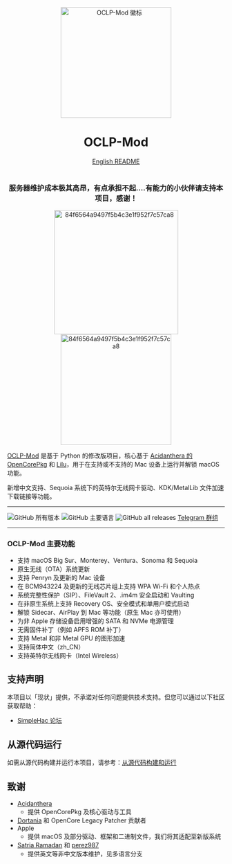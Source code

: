 <div align="center">
             <img src="docs/images/OC-Mod.png" alt="OCLP-Mod 徽标" width="256" />
             <h1>OCLP-Mod</h1>
             <a href="README.md">English README</a>
<br><br>
<h3>服务器维护成本极其高昂，有点承担不起....有能力的小伙伴请支持本项目，感谢！</h3>
<img width="287"alt="84f6564a9497f5b4c3e1f952f7c57ca8" src="https://github.com/user-attachments/assets/6f4e7b2a-f7d4-4a98-8469-fc8fa6f9c18d" /><img width="256"alt="84f6564a9497f5b4c3e1f952f7c57ca8" src="https://github.com/user-attachments/assets/68dc88a5-c852-423c-b80f-42e275429f32" />
</div>

[OCLP-Mod](https://github.com/laobamac/OCLP-Mod) 是基于 Python 的修改版项目，核心基于 [Acidanthera 的 OpenCorePkg](https://github.com/acidanthera/OpenCorePkg) 和 [Lilu](https://github.com/acidanthera/Lilu)，用于在支持或不支持的 Mac 设备上运行并解锁 macOS 功能。

新增中文支持、Sequoia 系统下的英特尔无线网卡驱动、KDK/MetalLib 文件加速下载链接等功能。

----------

![GitHub 所有版本](https://img.shields.io/github/release/laobamac/OCLP-Mod) ![GitHub 主要语言](https://img.shields.io/github/languages/top/laobamac/OCLP-Mod?color=4B8BBE&style=plastic)
![GitHub all releases](https://img.shields.io/github/downloads/laobamac/OCLP-Mod/total?color=white&style=plastic)
[Telegram 群组](https://t.me/simplehac1)

----------

### OCLP-Mod 主要功能

* 支持 macOS Big Sur、Monterey、Ventura、Sonoma 和 Sequoia
* 原生无线（OTA）系统更新
* 支持 Penryn 及更新的 Mac 设备
* 在 BCM943224 及更新的无线芯片组上支持 WPA Wi-Fi 和个人热点
* 系统完整性保护（SIP）、FileVault 2、.im4m 安全启动和 Vaulting
* 在非原生系统上支持 Recovery OS、安全模式和单用户模式启动
* 解锁 Sidecar、AirPlay 到 Mac 等功能（原生 Mac 亦可使用）
* 为非 Apple 存储设备启用增强的 SATA 和 NVMe 电源管理
* 无需固件补丁（例如 APFS ROM 补丁）
* 支持 Metal 和非 Metal GPU 的图形加速
* 支持简体中文（zh_CN）
* 支持英特尔无线网卡（Intel Wireless）

## 支持声明

本项目以「现状」提供，不承诺对任何问题提供技术支持。但您可以通过以下社区获取帮助：

* [SimpleHac 论坛](https://www.simplehac.cn)

## 从源代码运行

如需从源代码构建并运行本项目，请参考：[从源代码构建和运行](./SOURCE.md)

## 致谢

* [Acidanthera](https://github.com/Acidanthera)
  * 提供 OpenCorePkg 及核心驱动与工具
* [Dortania](https://github.com/dortania) 和 OpenCore Legacy Patcher 贡献者
* Apple
  * 提供 macOS 及部分驱动、框架和二进制文件，我们将其适配至新版系统
* [Satria Ramadan](https://github.com/strhmdn14102004) 和 [perez987](https://github.com/perez987)
  * 提供英文等非中文版本维护，见多语言分支
